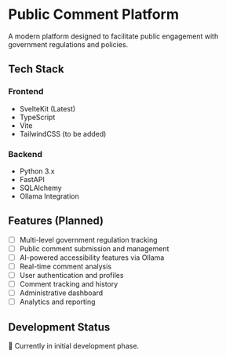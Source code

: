 # Public Comment Platform

A modern platform designed to facilitate public engagement with government regulations and policies.

## Tech Stack

### Frontend
- SvelteKit (Latest)
- TypeScript
- Vite
- TailwindCSS (to be added)

### Backend
- Python 3.x
- FastAPI
- SQLAlchemy
- Ollama Integration

## Features (Planned)

- [ ] Multi-level government regulation tracking
- [ ] Public comment submission and management
- [ ] AI-powered accessibility features via Ollama
- [ ] Real-time comment analysis
- [ ] User authentication and profiles
- [ ] Comment tracking and history
- [ ] Administrative dashboard
- [ ] Analytics and reporting

## Development Status

🚧 Currently in initial development phase.
